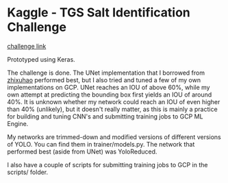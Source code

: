 # Kaggle - TGS Salt Identification Challenge
[challenge link](https://www.kaggle.com/c/tgs-salt-identification-challenge)

Prototyped using Keras.

The challenge is done. The UNet implementation that I borrowed from [zhixuhao](https://github.com/zhixuhao/unet) 
performed best, but I also tried and tuned a few of my own implementations on GCP. UNet reaches an IOU of above 60%,
while my own attempt at predicting the bounding box first yields an IOU of around 40%. It is unknown whether
my network could reach an IOU of even higher than 40% (unlikely), but it doesn't really matter, as this
is mainly a practice for building and tuning CNN's and submitting training jobs to GCP ML Engine.

My networks are trimmed-down and modified versions of different versions of YOLO. You can find them in
trainer/models.py. The network that performed best (aside from UNet) was YoloReduced.

I also have a couple of scripts for submitting training jobs to GCP in the scripts/ folder.
